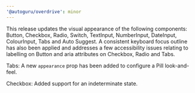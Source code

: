 ```yaml
---
'@autoguru/overdrive': minor
---
```


This release updates the visual appearance of the following components: Button,
Checkbox, Radio, Switch, TextInput, NumberInput, DateInput, ColourInput, Tabs
and Auto Suggest. A consistent keyboard focus outline has also been applied and
addresses a few accessibility issues relating to labelling on Button and aria
attributes on Checkbox, Radio and Tabs.

Tabs: A new `appearance` prop has been added to configure a Pill look-and-feel.

Checkbox: Added support for an indeterminate state.
